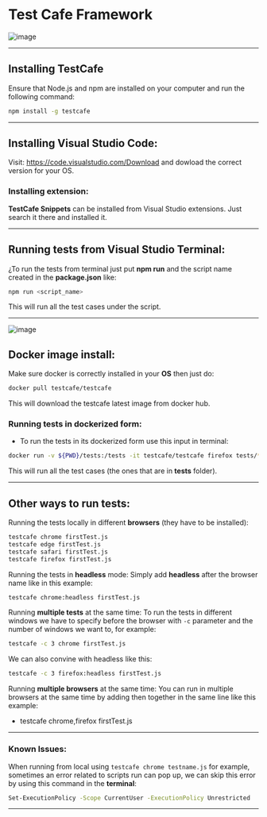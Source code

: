# Test Cafe Framework
![image](https://user-images.githubusercontent.com/67669609/128807399-77f9c804-c5e4-4f73-ba23-e7a45d0bb759.png)

---
## Installing **TestCafe**
Ensure that Node.js and npm are installed on your computer and run the following command: 
```bash
npm install -g testcafe
```
--------
## Installing Visual Studio Code:
Visit: https://code.visualstudio.com/Download and dowload the correct version for your OS.

### Installing extension:
**TestCafe Snippets** can be installed from       Visual Studio extensions. Just search it there and installed it.

----
## Running tests from Visual Studio Terminal:
¿To run the tests from terminal just put **npm run** and the script name created in the **package.json** like:
```bash
npm run <script_name>
```
This will run all the test cases under the script.
    
----
![image](https://user-images.githubusercontent.com/67669609/128807943-443f7c9c-c808-4e2c-b715-b8379cc08d99.png)

## Docker image install:
Make sure docker is correctly installed in your **OS** then just do:
```bash
docker pull testcafe/testcafe
```
This will download the testcafe latest image from docker hub.

### Running tests in dockerized form:
- To run the tests in its dockerized form use this input in terminal: 
```bash
docker run -v ${PWD}/tests:/tests -it testcafe/testcafe firefox tests/*.js
```
This will run all the test cases (the ones that are in **tests** folder).

-------

## Other ways to run tests:
Running the tests locally in different **browsers** (they have to be installed):
```bash
testcafe chrome firstTest.js
testcafe edge firstTest.js
testcafe safari firstTest.js
testcafe firefox firstTest.js
```
Running the tests in **headless** mode:
Simply add **headless** after the browser name like in this example:
```bash
testcafe chrome:headless firstTest.js
```
Running **multiple tests** at the same time:
To run the tests in different windows we have to specify before the browser with `-c` parameter and the number of windows we want to, for example:
```bash
testcafe -c 3 chrome firstTest.js
```
We can also convine with headless like this:
```bash
testcafe -c 3 firefox:headless firstTest.js
```
Running **multiple browsers** at the same time:
You can run in multiple browsers at the same time by adding then together in the same line like this example:
- testcafe chrome,firefox firstTest.js

-----

### Known Issues:
When running from local using `testcafe chrome testname.js` for example, sometimes an error related to scripts run can pop up, we can skip this error by using this command in the **terminal**:
```bash
Set-ExecutionPolicy -Scope CurrentUser -ExecutionPolicy Unrestricted
```
---